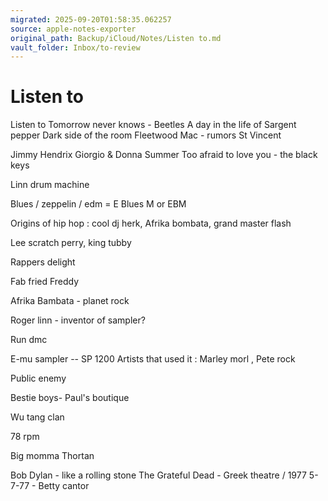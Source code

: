 ```yaml
---
migrated: 2025-09-20T01:58:35.062257
source: apple-notes-exporter
original_path: Backup/iCloud/Notes/Listen to.md
vault_folder: Inbox/to-review
---
```

# Listen to

Listen to
Tomorrow never knows - Beetles 
A day in the life of
Sargent pepper
Dark side of the room 
Fleetwood Mac - rumors 
St Vincent 

Jimmy Hendrix 
Giorgio & Donna Summer
Too afraid to love you - the black keys 

Linn drum machine 

Blues / zeppelin / edm = E Blues M or EBM

Origins of hip hop : cool dj herk, Afrika bombata, grand master flash

Lee scratch perry, king tubby

Rappers delight 

Fab fried Freddy 

Afrika Bambata - planet rock 

Roger linn - inventor of sampler?

Run dmc 

E-mu sampler -- SP 1200
Artists that used it : Marley morl , Pete rock

Public enemy

Bestie boys- Paul's boutique

Wu tang clan

78 rpm

Big momma Thortan 

Bob Dylan - like a rolling stone 
The Grateful Dead - Greek theatre / 1977 5-7-77 - Betty cantor

